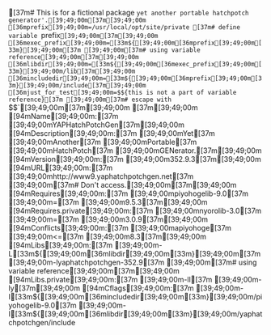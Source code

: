 [37m# This is for a fictional package `yet another portable hatchpotch generator'.[39;49;00m[37m[39;49;00m
[36mprefix[39;49;00m=/usr/local/opt/site/private [37m# define variable `prefix`[39;49;00m[37m[39;49;00m
[36mexec_prefix[39;49;00m=[33m${[39;49;00m[36mprefix[39;49;00m[33m}[39;49;00m[37m [39;49;00m[37m# using variable reference[39;49;00m[37m[39;49;00m
[36mlibdir[39;49;00m=[33m${[39;49;00m[36mexec_prefix[39;49;00m[33m}[39;49;00m/lib[37m[39;49;00m
[36mincludedir[39;49;00m=[33m${[39;49;00m[36mprefix[39;49;00m[33m}[39;49;00m/include[37m[39;49;00m
[36mjust_for_test[39;49;00m=$${this is not a part of variable reference}[37m [39;49;00m[37m# escape with `$$`[39;49;00m[37m[39;49;00m
[37m[39;49;00m
[94mName[39;49;00m:[37m [39;49;00mYAPHatchPotchGen[37m[39;49;00m
[94mDescription[39;49;00m:[37m [39;49;00mYet[37m [39;49;00mAnother[37m [39;49;00mPortable[37m [39;49;00mHatchPotch[37m [39;49;00mGENerator.[37m[39;49;00m
[94mVersion[39;49;00m:[37m [39;49;00m352.9.3[37m[39;49;00m
[94mURL[39;49;00m:[37m [39;49;00mhttp://www9.yaphatchpotchgen.net[37m  [39;49;00m[37m# Don't access.[39;49;00m[37m[39;49;00m
[94mRequires[39;49;00m:[37m [39;49;00mpiyohogelib-9.0[37m [39;49;00m=[37m [39;49;00m9.5.3[37m[39;49;00m
[94mRequires.private[39;49;00m:[37m [39;49;00mnyorolib-3.0[37m [39;49;00m=[37m [39;49;00m3.0.9[37m[39;49;00m
[94mConflicts[39;49;00m:[37m [39;49;00mapiyohoge[37m [39;49;00m<=[37m [39;49;00m8.3[37m[39;49;00m
[94mLibs[39;49;00m:[37m [39;49;00m-L[33m${[39;49;00m[36mlibdir[39;49;00m[33m}[39;49;00m[37m [39;49;00m-lyaphatchpotchgen-352.9[37m [39;49;00m[37m# using variable reference[39;49;00m[37m[39;49;00m
[94mLibs.private[39;49;00m:[37m [39;49;00m-ll[37m [39;49;00m-ly[37m[39;49;00m
[94mCflags[39;49;00m:[37m [39;49;00m-I[33m${[39;49;00m[36mincludedir[39;49;00m[33m}[39;49;00m/piyohogelib-9.0[37m [39;49;00m-I[33m${[39;49;00m[36mlibdir[39;49;00m[33m}[39;49;00m/yaphatchpotchgen/include
